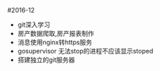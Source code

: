 #2016-12
* git深入学习
* 房产数据爬取,房产报表制作
* 消息使用nginx转https服务
* gosupervisor 无法stop的进程不应该显示stoped
* 搭建独立的git服务器
